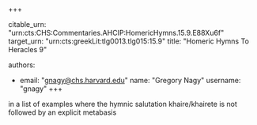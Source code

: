 +++


citable_urn: "urn:cts:CHS:Commentaries.AHCIP:HomericHymns.15.9.E88Xu6f"
target_urn: "urn:cts:greekLit:tlg0013.tlg015:15.9"
title: "Homeric Hymns To Heracles 9"

authors:
- email: "gnagy@chs.harvard.edu"
  name: "Gregory Nagy"
  username: "gnagy"
+++

<p>in a list of examples where the hymnic salutation khaire/khairete is not followed by an explicit metabasis</p>